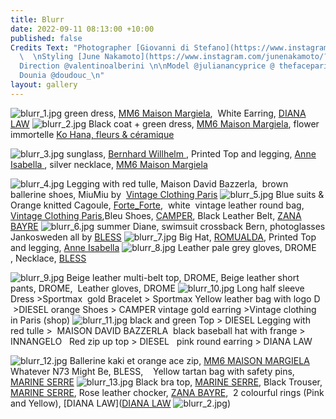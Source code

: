 ```yaml
---
title: Blurr
date: 2022-09-11 08:13:00 +10:00
published: false
Credits Text: "Photographer [Giovanni di Stefano](https://www.instagram.com/__giovanni__di__stefano/?hl=en)
  \  \nStyling [June Nakamoto](https://www.instagram.com/junenakamoto/?hl=en)  \nArt
  Direction @valentinoalberini \n\nModel @julianancyprice @ thefaceparis\nTanks to
  Dounia @doudouc_\n"
layout: gallery
---
```


![blurr_1.jpg](/uploads/blurr_1.jpg)
green dress, [MM6 Maison Margiela](https://www.maisonmargiela.com/en-au/mm6/women/),  White Earring, [DIANA LAW](https://dianalaw.com)
![blurr_2.jpg](/uploads/blurr_2.jpg)
Black coat + green dress, [MM6 Maison Margiela](https://www.maisonmargiela.com/en-au/mm6/women/), flower immortelle [Ko Hana, fleurs & céramique](https://www.instagram.com/kohanafleursceramique/?hl=en)

![blurr_3.jpg](/uploads/blurr_3.jpg)
sunglass, [Bernhard Willhelm ](http://www.bernhardwillhelm.com),  Printed Top and legging, [Anne Isabella ](https://anneisabella.com), silver necklace, [MM6 Maison Margiela](https://www.maisonmargiela.com/en-au/maison-margiela/women/accessories/jewellery/)

![blurr_4.jpg](/uploads/blurr_4.jpg)
Legging with red tulle, Maison David Bazzerla, 
brown ballerine shoes, MiuMiu by  [Vintage Clothing Paris](https://www.instagram.com/vintageclothingparis/?hl=en) 
![blurr_5.jpg](/uploads/blurr_5.jpg)
Blue suits & Orange knitted Cagoule, [Forte_Forte](https://www.instagram.com/forte_forte/?hl=en),  white  vintage leather round bag, [Vintage Clothing Paris](https://www.instagram.com/vintageclothingparis/?hl=en),Bleu Shoes,  [CAMPER](https://www.camper.com/en_AU/women/shoes/med_sneakers_women?gclid=CjwKCAjwyaWZBhBGEiwACslQo0EFv5Sza6V0PiIRj8umbY9fn41by9AdaxGky3yO-nvsln60iBHMuBoCJk0QAvD_BwE), Black Leather Belt, [ZANA BAYRE](https://www.instagram.com/zanabayne/)
![blurr_6.jpg](/uploads/blurr_6.jpg)
summer Diane, swimsuit crossback Bern, photoglasses Jankosweden all by [BLESS](https://www.instagram.com/blessfashion.online/?hl=en)
![blurr_7.jpg](/uploads/blurr_7.jpg)
Big Hat, [ROMUALDA](https://www.instagram.com/romu.alda/?hl=en),
Printed Top and legging, [Anne Isabella](https://www.instagram.com/anne___isabella/)
![blurr_8.jpg](/uploads/blurr_8.jpg)
Leather pale grey gloves, DROME , Necklace, [BLESS](https://www.instagram.com/blessfashion.online/?hl=en)

![blurr_9.jpg](/uploads/blurr_9.jpg)
Beige leather multi-belt top, DROME,
Beige leather short pants, DROME, 
Leather gloves, DROME
![blurr_10.jpg](/uploads/blurr_10.jpg)
Long half sleeve Dress >Sportmax  gold Bracelet > Sportmax Yellow leather bag with logo D  >DIESEL orange Shoes > CAMPER vintage gold earring >Vintage clothing in Paris (shop)
![blurr_11.jpg](/uploads/blurr_11.jpg)
black and green Top > DIESEL Legging with red tulle >  MAISON DAVID BAZZERLA  black baseball hat with frange > INNANGELO 
 Red zip up top > DIESEL   pink round earring > DIANA LAW

![blurr_12.jpg](/uploads/blurr_12.jpg)
Ballerine kaki et orange ace zip, [MM6 MAISON MARGIELA](https://www.maisonmargiela.com/en-au/mm6/women/) 
Whatever N73 Might Be, BLESS,    
Yellow tartan bag with safety pins, [MARINE SERRE](https://www.marineserre.com/en-int)
![blurr_13.jpg](/uploads/blurr_13.jpg)
Black bra top, [MARINE SERRE](https://www.marineserre.com/en-int), Black Trouser, [MARINE SERRE](https://www.marineserre.com/en-int), Rose leather chocker, [ZANA BAYRE](https://www.instagram.com/zanabayne/),  2 colourful rings (Pink and Yellow), [DIANA LAW]([DIANA LAW](https://dianalaw.com)
![blurr_2.jpg](/uploads/blurr_2.jpg))
